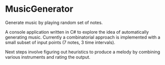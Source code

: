 # MusicGenerator
Generate music by playing random set of notes.

A console application written in C# to explore the idea of automatically generating music. Currently a combinatorial approach is implemented with a small subset of input points (7 notes, 3 time intervals).

Next steps involve figuring out heuristics to produce a melody by combining various instruments and rating the output.
